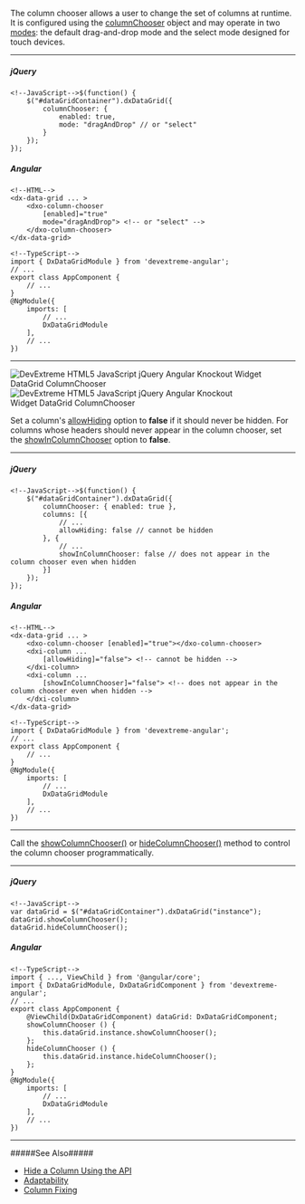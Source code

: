 The column chooser allows a user to change the set of columns at runtime. It is configured using the [columnChooser](/api-reference/10%20UI%20Widgets/GridBase/1%20Configuration/columnChooser '/Documentation/ApiReference/UI_Widgets/dxDataGrid/Configuration/columnChooser/') object and may operate in two [modes](/api-reference/10%20UI%20Widgets/GridBase/1%20Configuration/columnChooser/mode.md '/Documentation/ApiReference/UI_Widgets/dxDataGrid/Configuration/columnChooser/#mode'): the default drag-and-drop mode and the select mode designed for touch devices.

---
##### jQuery

    <!--JavaScript-->$(function() {
        $("#dataGridContainer").dxDataGrid({
            columnChooser: {
                enabled: true,
                mode: "dragAndDrop" // or "select"
            }
        });
    });

##### Angular
    
    <!--HTML-->
    <dx-data-grid ... >
        <dxo-column-chooser
            [enabled]="true"
            mode="dragAndDrop"> <!-- or "select" -->
        </dxo-column-chooser>
    </dx-data-grid>

    <!--TypeScript-->
    import { DxDataGridModule } from 'devextreme-angular';
    // ...
    export class AppComponent {
        // ...
    }
    @NgModule({
        imports: [
            // ...
            DxDataGridModule
        ],
        // ...
    })
    
---

<img src="/Content/images/doc/17_1/DataGrid/visual_elements/column-chooser_draganddrop-mode.png" alt="DevExtreme HTML5 JavaScript jQuery Angular Knockout Widget DataGrid ColumnChooser" style="margin-right:60px" /> <img src="/Content/images/doc/17_1/DataGrid/visual_elements/column-chooser_select-mode.png" alt="DevExtreme HTML5 JavaScript jQuery Angular Knockout Widget DataGrid ColumnChooser" style="margin-right:90px" />

Set a column's [allowHiding](/api-reference/10%20UI%20Widgets/GridBase/1%20Configuration/columns/allowHiding.md '/Documentation/ApiReference/UI_Widgets/dxDataGrid/Configuration/columns/#allowHiding') option to **false** if it should never be hidden. For columns whose headers should never appear in the column chooser, set the [showInColumnChooser](/api-reference/10%20UI%20Widgets/GridBase/1%20Configuration/columns/showInColumnChooser.md '/Documentation/ApiReference/UI_Widgets/dxDataGrid/Configuration/columns/#showInColumnChooser') option to **false**.

---
##### jQuery

    <!--JavaScript-->$(function() {
        $("#dataGridContainer").dxDataGrid({
            columnChooser: { enabled: true },
            columns: [{
                // ...
                allowHiding: false // cannot be hidden
            }, {
                // ...
                showInColumnChooser: false // does not appear in the column chooser even when hidden
            }]
        });
    });

##### Angular
    
    <!--HTML-->
    <dx-data-grid ... >
        <dxo-column-chooser [enabled]="true"></dxo-column-chooser>
        <dxi-column ...
            [allowHiding]="false"> <!-- cannot be hidden -->
        </dxi-column>
        <dxi-column ...
            [showInColumnChooser]="false"> <!-- does not appear in the column chooser even when hidden -->
        </dxi-column>
    </dx-data-grid>

    <!--TypeScript-->
    import { DxDataGridModule } from 'devextreme-angular';
    // ...
    export class AppComponent {
        // ...
    }
    @NgModule({
        imports: [
            // ...
            DxDataGridModule
        ],
        // ...
    })
    
---

Call the [showColumnChooser()](/api-reference/10%20UI%20Widgets/GridBase/3%20Methods/showColumnChooser().md '/Documentation/ApiReference/UI_Widgets/dxDataGrid/Methods/#showColumnChooser') or [hideColumnChooser()](/api-reference/10%20UI%20Widgets/GridBase/3%20Methods/hideColumnChooser().md '/Documentation/ApiReference/UI_Widgets/dxDataGrid/Methods/#hideColumnChooser') method to control the column chooser programmatically.

---
##### jQuery

    <!--JavaScript-->
    var dataGrid = $("#dataGridContainer").dxDataGrid("instance");
    dataGrid.showColumnChooser();
    dataGrid.hideColumnChooser();

##### Angular

    <!--TypeScript-->
    import { ..., ViewChild } from '@angular/core';
    import { DxDataGridModule, DxDataGridComponent } from 'devextreme-angular';
    // ...
    export class AppComponent {
        @ViewChild(DxDataGridComponent) dataGrid: DxDataGridComponent;
        showColumnChooser () {
            this.dataGrid.instance.showColumnChooser();
        };
        hideColumnChooser () {
            this.dataGrid.instance.hideColumnChooser();
        };
    }
    @NgModule({
        imports: [
            // ...
            DxDataGridModule
        ],
        // ...
    })
    
---

#####See Also#####
- [Hide a Column Using the API](/concepts/05%20Widgets/DataGrid/15%20Columns/35%20Hide%20a%20Column%20Using%20the%20API.md '/Documentation/Guide/Widgets/DataGrid/Columns/Hide_a_Column_Using_the_API/')
- [Adaptability](/concepts/05%20Widgets/DataGrid/15%20Columns/50%20Adaptability.md '/Documentation/Guide/Widgets/DataGrid/Columns/Adaptability/')
- [Column Fixing](/concepts/05%20Widgets/DataGrid/15%20Columns/30%20Column%20Fixing.md '/Documentation/Guide/Widgets/DataGrid/Columns/Column_Fixing/')